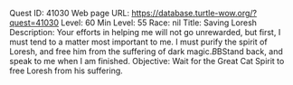 Quest ID: 41030
Web page URL: https://database.turtle-wow.org/?quest=41030
Level: 60
Min Level: 55
Race: nil
Title: Saving Loresh
Description: Your efforts in helping me will not go unrewarded, but first, I must tend to a matter most important to me. I must purify the spirit of Loresh, and free him from the suffering of dark magic.$B$BStand back, and speak to me when I am finished.
Objective: Wait for the Great Cat Spirit to free Loresh from his suffering.
